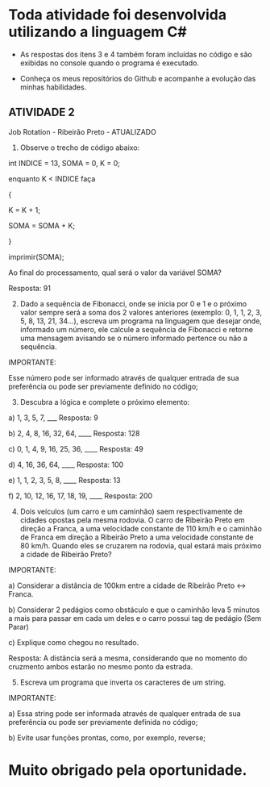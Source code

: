 # Toda atividade foi desenvolvida utilizando a linguagem C#

- As respostas dos ítens 3 e 4 também foram incluídas no código e são exibidas no console quando o programa é executado.

- Conheça os meus repositórios do Github e acompanhe a evolução das minhas habilidades.

## ATIVIDADE 2

Job Rotation - Ribeirão Preto - ATUALIZADO

1. Observe o trecho de código abaixo:

int INDICE = 13, SOMA = 0, K = 0;

enquanto K < INDICE faça

{

K = K + 1;

SOMA = SOMA + K;

}

imprimir(SOMA);

Ao final do processamento, qual será o valor da variável SOMA?

Resposta: 91

2. Dado a sequência de Fibonacci, onde se inicia por 0 e 1 e o próximo valor sempre será a soma dos 2 valores anteriores (exemplo: 0, 1, 1, 2, 3, 5, 8, 13, 21, 34...), escreva um programa na linguagem que desejar onde, informado um número, ele calcule a sequência de Fibonacci e retorne uma mensagem avisando se o número informado pertence ou não a sequência.

IMPORTANTE:

Esse número pode ser informado através de qualquer entrada de sua preferência ou pode ser previamente definido no código;

3. Descubra a lógica e complete o próximo elemento:

a) 1, 3, 5, 7, \_\_\_ Resposta: 9

b) 2, 4, 8, 16, 32, 64, \_\_\_\_ Resposta: 128

c) 0, 1, 4, 9, 16, 25, 36, \_\_\_\_ Resposta: 49

d) 4, 16, 36, 64, \_\_\_\_ Resposta: 100

e) 1, 1, 2, 3, 5, 8, \_\_\_\_ Resposta: 13

f) 2, 10, 12, 16, 17, 18, 19, \_\_\_\_ Resposta: 200

4. Dois veículos (um carro e um caminhão) saem respectivamente de cidades opostas pela mesma rodovia. O carro de Ribeirão Preto em direção a Franca, a uma velocidade constante de 110 km/h e o caminhão de Franca em direção a Ribeirão Preto a uma velocidade constante de 80 km/h. Quando eles se cruzarem na rodovia, qual estará mais próximo a cidade de Ribeirão Preto?

IMPORTANTE:

a) Considerar a distância de 100km entre a cidade de Ribeirão Preto <-> Franca.

b) Considerar 2 pedágios como obstáculo e que o caminhão leva 5 minutos a mais para passar em cada um deles e o carro possui tag de pedágio (Sem Parar)

c) Explique como chegou no resultado.

Resposta:
A distância será a mesma, considerando que no momento do cruzmento ambos estarão no mesmo ponto da estrada.

5. Escreva um programa que inverta os caracteres de um string.

IMPORTANTE:

a) Essa string pode ser informada através de qualquer entrada de sua preferência ou pode ser previamente definida no código;

b) Evite usar funções prontas, como, por exemplo, reverse;

# Muito obrigado pela oportunidade.
